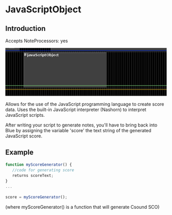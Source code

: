 # JavaScriptObject

## Introduction

Accepts NoteProcessors: yes

![JavaScript](../../../images/JavaScript.png)

Allows for the use of the JavaScript programming language to create
score data. Uses the built-in JavaScript interpreter (Nashorn) to
interpret JavaScript scripts.

After writing your script to generate notes, you'll have to bring back
into Blue by assigning the variable 'score' the text string of the
generated JavaScript score.

## Example

```javascript
function myScoreGenerator() {
   //code for generating score
   returns scoreText;
}
...
            
score = myScoreGenerator();
```

(where myScoreGenerator() is a function that will generate Csound SCO)
